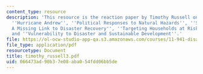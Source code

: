 ```yaml
---
content_type: resource
description: 'This resource is the reaction paper by Timothy Russell on the topics
  ''Hurricane Andrew'', ''Political Responses to Natural Hazards'', ''Social Capital:
  A Missing Link to Disaster Recovery'', ''Targeting Households at Risk for Storms'',
  and ''Vulnerability to Disaster and Sustainable Development''.'
file: https://ol-ocw-studio-app-qa.s3.amazonaws.com/courses/11-941-disaster-vulnerability-and-resilience-spring-2005/066473ad90b37e08aba054fdd06bb5de_timothy_russell3.pdf
file_type: application/pdf
resourcetype: Document
title: timothy_russell3.pdf
uid: 066473ad-90b3-7e08-aba0-54fdd06bb5de
---
```

